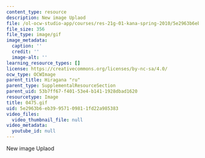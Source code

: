 ```yaml
---
content_type: resource
description: New image Uplaod
file: /ol-ocw-studio-app/courses/res-21g-01-kana-spring-2010/5e2963b6eb39957109811fd22a985383_0475.gif
file_size: 356
file_type: image/gif
image_metadata:
  caption: ''
  credit: ''
  image-alt: ''
learning_resource_types: []
license: https://creativecommons.org/licenses/by-nc-sa/4.0/
ocw_type: OCWImage
parent_title: Hiragana "ru"
parent_type: SupplementalResourceSection
parent_uid: 53b7ff67-f401-53e4-b141-1928dbad1620
resourcetype: Image
title: 0475.gif
uid: 5e2963b6-eb39-9571-0981-1fd22a985383
video_files:
  video_thumbnail_file: null
video_metadata:
  youtube_id: null
---
```

New image Uplaod